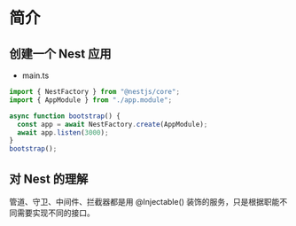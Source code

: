 <author-info date="1630999122182"></author-info>

# 简介

## 创建一个 Nest 应用

- main.ts

```js
import { NestFactory } from "@nestjs/core";
import { AppModule } from "./app.module";

async function bootstrap() {
  const app = await NestFactory.create(AppModule);
  await app.listen(3000);
}
bootstrap();
```

## 对 Nest 的理解

管道、守卫、中间件、拦截器都是用 @Injectable() 装饰的服务，只是根据职能不同需要实现不同的接口。
